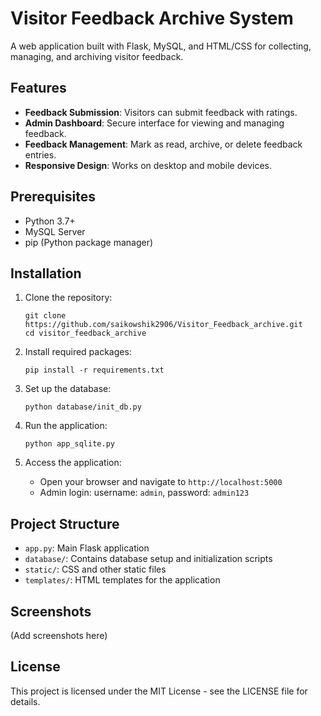 # Visitor Feedback Archive System

A web application built with Flask, MySQL, and HTML/CSS for collecting, managing, and archiving visitor feedback.

## Features

- **Feedback Submission**: Visitors can submit feedback with ratings.
- **Admin Dashboard**: Secure interface for viewing and managing feedback.
- **Feedback Management**: Mark as read, archive, or delete feedback entries.
- **Responsive Design**: Works on desktop and mobile devices.

## Prerequisites

- Python 3.7+
- MySQL Server
- pip (Python package manager)

## Installation

1. Clone the repository:

   ```
   git clone https://github.com/saikowshik2906/Visitor_Feedback_archive.git
   cd visitor_feedback_archive
   ```

2. Install required packages:

   ```
   pip install -r requirements.txt
   ```

3. Set up the database:

   ```
   python database/init_db.py
   ```

4. Run the application:

   ```
   python app_sqlite.py
   ```

5. Access the application:
   - Open your browser and navigate to `http://localhost:5000`
   - Admin login: username: `admin`, password: `admin123`

## Project Structure

- `app.py`: Main Flask application
- `database/`: Contains database setup and initialization scripts
- `static/`: CSS and other static files
- `templates/`: HTML templates for the application

## Screenshots

(Add screenshots here)

## License

This project is licensed under the MIT License - see the LICENSE file for details.
